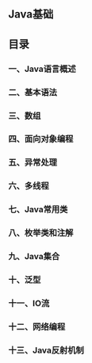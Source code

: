 ## Java基础

## 目录
### 一、Java语言概述
### 二、基本语法
### 三、数组
### 四、面向对象编程
### 五、异常处理
### 六、多线程
### 七、Java常用类
### 八、枚举类和注解
### 九、Java集合
### 十、泛型
### 十一、IO流
### 十二、网络编程
### 十三、Java反射机制

